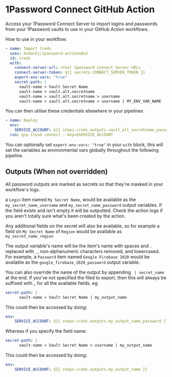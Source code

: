 # 1Password Connect GitHub Action

Access your 1Password Connect Server to import logins and passwords from your 1Password vaults to use in your GitHub Action workflows.

How to use in your workflow:

```yaml
- name: Import Creds
  uses: mcmarkj/1password-actions@v2
  id: creds
  with:
    connect-server-url: <Your 1password Connect Server URL>
    connect-server-token: ${{ secrets.CONNECT_SERVER_TOKEN }}
    export-env-vars: "true"
    secret-path: |
      vault-name > Vault Secret Name
      vault-name > vault.alt.secretname
      vault-name > vault.alt.secretname > username
      vault-name > vault.alt.secretname > username | MY_ENV_VAR_NAME
```

You can then utilise these credentials elsewhere in your pipelines

```yaml
- name: Deploy
  env:
    SERVICE_ACCOUNT: ${{ steps.creds.outputs.vault_alt_secretname_password }}
  run: gcp cloud connect --key=$SERVICE_ACCOUNT
```

You can optionally set `export-env-vars: "true"` in your `with` block, this will set the variables as environmental vars globally throughout the following pipeline. 


## Outputs (When not overridden)

All password outputs are marked as secrets so that they're masked in your workflow's logs.

a `Login` item named `My Secret Name`, would be available as the `my_secret_name_username` and `my_secret_name_password` output variables. If the field exists and isn't empty it will be outputted.
Check the action logs if you aren't totally sure what's been created by the action.

Any additional fields on the secret will also be available, so for example a field on `My Secret Name` of `Region` would be available as `my_secret_name_region`

The output variable's name will be the item's name with spaces and `.` replaced with `_`, non-alphanumeric characters removed, and lowercased. For example, a `Password` item named `Google Firebase 2020` would be available as the `google_firebase_2020_password` output variable.

You can also override the name of the output by appending ` | secret_name` at the end. If you've not specified the filed to export, then this will always be suffixed with _<field> for all the available fields.
eg:
```yaml
secret-path: |
      vault-name > Vault Secret Name | my_output_name
```
This could then be accessed by doing:
```yaml
env:
    SERVICE_ACCOUNT: ${{ steps.creds.outputs.my_output_name_password }}
```

Whereas if you specify the field name:

```yaml
secret-path: |
      vault-name > Vault Secret Name > username | my_output_name
```
This could then be accessed by doing:
```yaml
env:
    SERVICE_ACCOUNT: ${{ steps.creds.outputs.my_output_name }}
```
